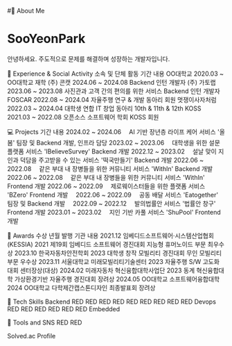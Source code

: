 #🌟 About Me
# SooYeonPark
안녕하세요. 주도적으로 문제를 해결하며 성장하는 개발자입니다.

🏫 Experience & Social Activity
소속 및 단체	활동 기간	내용
OO대학교	2020.03 ~	OO대학교 재학
(주) 콘캣	2024.06 ~ 2024.08	Backend 인턴 개발자
(주) 가토랩	2023.06 ~ 2023.08	사진관과 고객 간의 편의를 위한 서비스 Backend 인턴 개발자
FOSCAR	2022.08 ~ 2024.04	자율주행 연구 & 개발 동아리 회원
멋쟁이사자처럼	2022.03 ~ 2024.04	대학생 연합 IT 창업 동아리 10th & 11th & 12th
KOSS	2021.03 ~ 2022.08	오픈소스 소프트웨어 학회 KOSS 회원

💻 Projects
기간	내용
2024.02 ~ 2024.06　	AI 기반 장년층 라이프 케어 서비스 '올봄' 팀장 및 Backend 개발, 인프라 담당
2023.02 ~ 2023.06　	대학생을 위한 설문 플랫폼 서비스 'IBelieveSurvey' Backend 개발
2022.12 ~ 2023.02　	설날 맞이 지인과 덕담을 주고받을 수 있는 서비스 '떡국만들기' Backend 개발
2022.06 ~ 2022.08　	같은 부대 내 장병들을 위한 커뮤니티 서비스 'WithIn' Backend 개발　
2022.06 ~ 2022.08　	같은 부대 내 장병들을 위한 커뮤니티 서비스 'WithIn' Frontend 개발
2022.06 ~ 2022.09　	제로웨이스터들을 위한 플랫폼 서비스 'BZero' Frontend 개발　
2022.06 ~ 2022.09　	공동 배달 서비스 'Eatogether' 팀장 및 Backend 개발　
2022.09 ~ 2022.12　	발의법률안 서비스 '법률안 창구' Frontend 개발
2023.01 ~ 2023.02　	지인 기반 카풀 서비스 'ShuPool' Frontend 개발

🥇 Awards
수상 년월	발행 기관	내용
2021.12	임베디드소프트웨어·시스템산업협회(KESSIA)	2021 제19회 임베디드 소프트웨어 경진대회 지능형 휴머노이드 부문 최우수상
2023.10	한국자동차안전학회	2023 대학생 창작 모빌리티 경진대회 무인 모빌리티 부문 우수상
2023.11	서울대학교 미래모빌리티기술센터	2023 자율주행 S/W 고도화 대회 센터장상(대상)
2024.02	미래자동차 혁신융합대학사업단	2023 동계 혁신융합대학 가상환경기반 자율주행 경진대회 장려상
2024.05	OO대학교 소프트웨어융합대학	2024 OO대학교 다학제간캡스톤디자인 최종발표회 장려상


📱 Tech Skills
Backend
RED RED RED RED RED RED RED RED  RED
Devops
RED RED RED RED RED RED
Embedded
  


📝 Tools and SNS
RED RED

Solved.ac Profile
